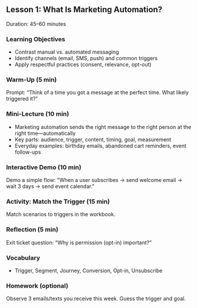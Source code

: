 ## Lesson 1: What Is Marketing Automation?

Duration: 45–60 minutes

### Learning Objectives
- Contrast manual vs. automated messaging
- Identify channels (email, SMS, push) and common triggers
- Apply respectful practices (consent, relevance, opt-out)

### Warm-Up (5 min)
Prompt: “Think of a time you got a message at the perfect time. What likely triggered it?”

### Mini-Lecture (10 min)
- Marketing automation sends the right message to the right person at the right time—automatically
- Key parts: audience, trigger, content, timing, goal, measurement
- Everyday examples: birthday emails, abandoned cart reminders, event follow-ups

### Interactive Demo (10 min)
Demo a simple flow: "When a user subscribes → send welcome email → wait 3 days → send event calendar."

### Activity: Match the Trigger (15 min)
Match scenarios to triggers in the workbook.

### Reflection (5 min)
Exit ticket question: “Why is permission (opt-in) important?”

### Vocabulary
- Trigger, Segment, Journey, Conversion, Opt-in, Unsubscribe

### Homework (optional)
Observe 3 emails/texts you receive this week. Guess the trigger and goal.


